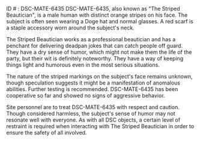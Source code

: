 ID # : DSC-MATE-6435
DSC-MATE-6435, also known as "The Striped Beautician", is a male human with distinct orange stripes on his face. The subject is often seen wearing a Doge hat and normal glasses. A red scarf is a staple accessory worn around the subject's neck. 

The Striped Beautician works as a professional beautician and has a penchant for delivering deadpan jokes that can catch people off guard. They have a dry sense of humor, which might not make them the life of the party, but their wit is definitely noteworthy. They have a way of keeping things light and humorous even in the most serious situations. 

The nature of the striped markings on the subject's face remains unknown, though speculation suggests it might be a manifestation of anomalous abilities. Further testing is recommended. DSC-MATE-6435 has been cooperative so far and showed no signs of aggressive behavior. 

Site personnel are to treat DSC-MATE-6435 with respect and caution. Though considered harmless, the subject's sense of humor may not resonate well with everyone. As with all DSC objects, a certain level of restraint is required when interacting with The Striped Beautician in order to ensure the safety of all involved.